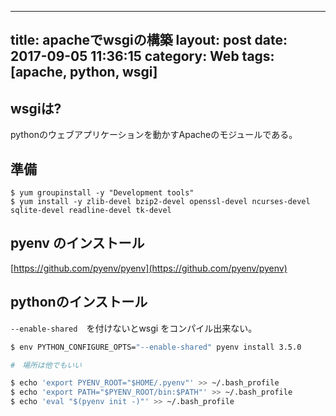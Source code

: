 
---
title: apacheでwsgiの構築
layout: post
date: 2017-09-05 11:36:15
category: Web
tags: [apache, python, wsgi]
---

## wsgiは?

pythonのウェブアプリケーションを動かすApacheのモジュールである。

## 準備

```
$ yum groupinstall -y "Development tools"
$ yum install -y zlib-devel bzip2-devel openssl-devel ncurses-devel sqlite-devel readline-devel tk-devel
```

## pyenv のインストール


[https://github.com/pyenv/pyenv](https://github.com/pyenv/pyenv)

## pythonのインストール 

`--enable-shared`　を付けないとwsgi をコンパイル出来ない。

```bash
$ env PYTHON_CONFIGURE_OPTS="--enable-shared" pyenv install 3.5.0

#　場所は他でもいい

$ echo 'export PYENV_ROOT="$HOME/.pyenv"' >> ~/.bash_profile
$ echo 'export PATH="$PYENV_ROOT/bin:$PATH"' >> ~/.bash_profile
$ echo 'eval "$(pyenv init -)"' >> ~/.bash_profile
```



